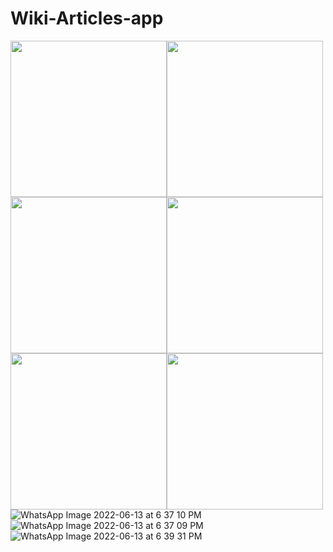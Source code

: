 # Wiki-Articles-app
<img src="https://user-images.githubusercontent.com/57033670/124243985-1a423780-db3c-11eb-8a6a-938189fa83ba.png"  width="250"/><img src="[https://user-images.githubusercontent.com/57033670/124243996-1ca49180-db3c-11eb-9b4d-75febd517d79.png](https://user-images.githubusercontent.com/57033670/173361125-5020bec4-82ea-4231-bbdd-0328a9d1c20b.jpeg)"  width="250"/>
<img src="https://user-images.githubusercontent.com/57033670/124244001-1dd5be80-db3c-11eb-8597-0bc3f8c79232.png"  width="250"/><img src="https://user-images.githubusercontent.com/57033670/124244006-1f06eb80-db3c-11eb-88b2-8d36c6465b27.png" width="250"/>
<img src="https://user-images.githubusercontent.com/57033670/124244008-1f9f8200-db3c-11eb-8c6c-1a932832c604.pn"  width="250"/><img src="https://user-images.githubusercontent.com/57033670/124244014-20381880-db3c-11eb-869f-95a250527b14.png" width="250"/>
![WhatsApp Image 2022-06-13 at 6 37 10 PM](https://user-images.githubusercontent.com/57033670/173361125-5020bec4-82ea-4231-bbdd-0328a9d1c20b.jpeg)
![WhatsApp Image 2022-06-13 at 6 37 09 PM](https://user-images.githubusercontent.com/57033670/173361169-635c28ba-144a-42da-816a-339cc51ab183.jpeg)
![WhatsApp Image 2022-06-13 at 6 39 31 PM](https://user-images.githubusercontent.com/57033670/173361179-4afcae33-9d14-4ca2-92cc-8eb9bbb39836.jpeg)
